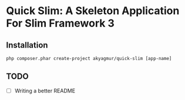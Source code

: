 # Quick Slim: A Skeleton Application For Slim Framework 3

## Installation

    php composer.phar create-project akyagmur/quick-slim [app-name]

## TODO
- [ ] Writing a better README
